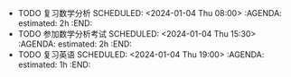 - TODO 复习数学分析
  SCHEDULED: <2024-01-04 Thu 08:00>
  :AGENDA:
  estimated: 2h
  :END:
- TODO 参加数学分析考试
  SCHEDULED: <2024-01-04 Thu 15:30>
  :AGENDA:
  estimated: 2h
  :END:
- TODO 复习英语
  SCHEDULED: <2024-01-04 Thu 19:00>
  :AGENDA:
  estimated: 1h
  :END:
